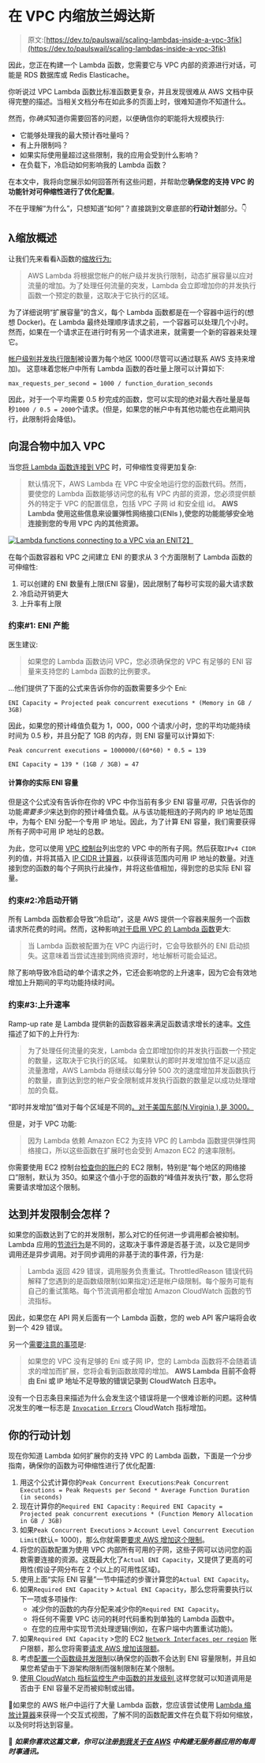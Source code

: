 # 在 VPC 内缩放兰姆达斯

> 原文:[https://dev.to/paulswail/scaling-lambdas-inside-a-vpc-3fik](https://dev.to/paulswail/scaling-lambdas-inside-a-vpc-3fik)

因此，您正在构建一个 Lambda 函数，您需要它与 VPC 内部的资源进行对话，可能是 RDS 数据库或 Redis Elasticache。

你听说过 VPC Lambda 函数比标准函数更复杂，并且发现很难从 AWS 文档中获得完整的描述。当相关文档分布在如此多的页面上时，很难知道你不知道什么。

然而，你*确实*知道你需要回答的问题，以便确信你的职能将大规模执行:

*   它能够处理我的最大预计吞吐量吗？
*   有上升限制吗？
*   如果实际使用量超过这些限制，我的应用会受到什么影响？
*   在负载下，冷启动如何影响我的 Lambda 函数？

在本文中，我将向您展示如何回答所有这些问题，并帮助您**确保您的支持 VPC 的功能针对可伸缩性进行了优化配置**。

不在乎理解“为什么”，只想知道“如何”？直接跳到文章底部的**行动计划**部分。👇

## λ缩放概述

让我们先来看看λ函数的[缩放行为:](https://docs.aws.amazon.com/lambda/latest/dg/scaling.html)

> AWS Lambda 将根据您帐户的帐户级并发执行限制，动态扩展容量以应对流量的增加。为了处理任何流量的突发，Lambda 会立即增加你的并发执行函数一个预定的数量，这取决于它执行的区域。

为了详细说明“扩展容量”的含义，每个 Lambda 函数都是在一个容器中运行的(想想 Docker)。在 Lambda 最终处理顺序请求之前，一个容器可以处理几个小时。然而，如果在一个请求正在进行时有另一个请求进来，就需要一个新的容器来处理它。

[帐户级别并发执行限制](https://docs.aws.amazon.com/lambda/latest/dg/concurrent-executions.html#concurrent-execution-safety-limit)被设置为每个地区 1000(尽管可以通过联系 AWS 支持来增加)。
这意味着您帐户中所有 Lambda 函数的吞吐量上限可以计算如下:

`max_requests_per_second = 1000 / function_duration_seconds`

因此，对于一个平均需要 0.5 秒完成的函数，您可以实现的绝对最大吞吐量是每秒`1000 / 0.5 = 2000`个请求。(但是，如果您的帐户中有其他功能也在此期间执行，此限制将会降低)。

## [](#adding-a-vpc-into-the-mix)向混合物中加入 VPC

当您[将 Lambda 函数连接到 VPC](https://docs.aws.amazon.com/lambda/latest/dg/vpc.html) 时，可伸缩性变得更加复杂:

> 默认情况下，AWS Lambda 在 VPC 中安全地运行您的函数代码。然而，要使您的 Lambda 函数能够访问您的私有 VPC 内部的资源，您必须提供额外的特定于 VPC 的配置信息，包括 VPC 子网 id 和安全组 id。 **AWS Lambda 使用这些信息来设置弹性网络接口(ENIs ),使您的功能能够安全地连接到您的专用 VPC 内的其他资源。**

[![Lambda functions connecting to a VPC via an ENI](../Images/8b30254444fda5905b6ac29ec5b31dd8.png)T2】](https://res.cloudinary.com/practicaldev/image/fetch/s--W-DncP__--/c_limit%2Cf_auto%2Cfl_progressive%2Cq_auto%2Cw_880/https://winterwindsoftware.com/img/blog-images/lambda-vpc-eni.png)

在每个函数容器和 VPC 之间建立 ENI 的要求从 3 个方面限制了 Lambda 函数的可伸缩性:

1.  可以创建的 ENI 数量有上限(ENI 容量)，因此限制了每秒可实现的最大请求数
2.  冷启动开销更大
3.  上升率有上限

### [](#constraint-1-eni-capacity)约束#1: ENI 产能

医生建议:

> 如果您的 Lambda 函数访问 VPC，您必须确保您的 VPC 有足够的 ENI 容量来支持您的 Lambda 函数的比例要求。

...他们提供了下面的公式来告诉你你的函数需要多少个 Eni:

`ENI Capacity = Projected peak concurrent executions * (Memory in GB / 3GB)`

因此，如果您的预计峰值负载为 1，000，000 个请求/小时，您的平均功能持续时间为 0.5 秒，并且分配了 1GB 的内存，则 ENI 容量可以计算如下:

`Peak concurrent executions = 1000000/(60*60) * 0.5 = 139`

`ENI Capacity = 139 * (1GB / 3GB) = 47`

#### [](#calculating-your-actual-eni-capacity)计算你的实际 ENI 容量

但是这个公式没有告诉你在你的 VPC 中你当前有多少 ENI 容量*可用*，只告诉你的功能*需要多少*来达到你的预计峰值负载。从与该功能相连的子网内的 IP 地址范围中，为每个 ENI 分配一个专用 IP 地址。因此，为了计算 ENI 容量，我们需要获得所有子网中可用 IP 地址的总数。

为此，您可以使用 [VPC 控制台](https://console.aws.amazon.com/vpc/home#subnets:sort=SubnetId)列出您的 VPC 中的所有子网。然后获取`IPv4 CIDR`列的值，并将其插入 [IP CIDR 计算器](https://mxtoolbox.com/subnetcalculator.aspx)，以获得该范围内可用 IP 地址的数量。对连接到您的函数的每个子网执行此操作，并将这些值相加，得到您的总实际 ENI 容量。

### [](#constraint-2-cold-start-overhead)约束#2:冷启动开销

所有 Lambda 函数都会导致“冷启动”，这是 AWS 提供一个容器来服务一个函数请求所花费的时间。然而，这种影响[对于启用 VPC 的 Lambda 函数](https://docs.aws.amazon.com/lambda/latest/dg/vpc.html#vpc-configuring)更大:

> 当 Lambda 函数被配置为在 VPC 内运行时，它会导致额外的 ENI 启动损失。这意味着当尝试连接到网络资源时，地址解析可能会延迟。

除了影响导致冷启动的单个请求之外，它还会影响您的上升速率，因为它会有效地增加上升期间的平均功能持续时间。

### [](#constraint-3-rampup-rate)约束#3:上升速率

Ramp-up rate 是 Lambda 提供新的函数容器来满足函数请求增长的速率。[文件](https://docs.aws.amazon.com/lambda/latest/dg/scaling.html#scaling-behavior)描述了如下的上升行为:

> 为了处理任何流量的突发，Lambda 会立即增加你的并发执行函数一个预定的数量，这取决于它执行的区域。
> 如果默认的即时并发增加值不足以适应流量激增，AWS Lambda 将继续以每分钟 500 次的速度增加并发函数执行的数量，直到达到您的帐户安全限制或并发执行函数的数量足以成功处理增加的负载。

“即时并发增加”值对于每个区域是不同的[。对于美国东部(N.Virginia ),是 3000。](https://docs.aws.amazon.com/lambda/latest/dg/limits.html)

但是，对于 VPC 功能:

> 因为 Lambda 依赖 Amazon EC2 为支持 VPC 的 Lambda 函数提供弹性网络接口，所以这些函数在扩展时也会受到 Amazon EC2 的速率限制。

你需要使用 EC2 控制台[检查你的账户](https://docs.aws.amazon.com/AWSEC2/latest/UserGuide/ec2-resource-limits.html)的 EC2 限制，特别是“每个地区的网络接口”限制，默认为 350。如果这个值小于您的函数的“峰值并发执行”数，那么您将需要请求增加这个限制。

## [](#what-happens-when-the-concurrency-limit-is-hit)达到并发限制会怎样？

如果您的函数达到了它的并发限制，那么对它的任何进一步调用都会被抑制。Lambda 应用的[节流行为](https://docs.aws.amazon.com/lambda/latest/dg/concurrent-executions.html#throttling-behavior)是不同的，这取决于事件源是否基于流，以及它是同步调用还是异步调用。对于同步调用的非基于流的事件源，行为是:

> Lambda 返回 429 错误，调用服务负责重试。ThrottledReason 错误代码解释了您遇到的是函数级限制(如果指定)还是帐户级限制。每个服务可能有自己的重试策略。每个节流调用都会增加 Amazon CloudWatch 函数的节流指标。

因此，如果您在 API 网关后面有一个 Lambda 函数，您的 web API 客户端将会收到一个 429 错误。

另一个[需要注意的事项](https://docs.aws.amazon.com/lambda/latest/dg/vpc.html#vpc-setup-guidelines)是:

> 如果您的 VPC 没有足够的 Eni 或子网 IP，您的 Lambda 函数将不会随着请求的增加而扩展，您将会看到函数故障的增加。 **AWS Lambda 目前不会将由 Eni 或 IP 地址不足导致的错误记录到 CloudWatch 日志中。**

没有一个日志条目来描述为什么会发生这个错误将是一个很难诊断的问题。这种情况发生的唯一标志是 [`Invocation Errors`](https://docs.aws.amazon.com/lambda/latest/dg/monitoring-functions-metrics.html) CloudWatch 指标增加。

## [](#your-action-plan)你的行动计划

现在你知道 Lambda 如何扩展你的支持 VPC 的 Lambda 函数，下面是一个分步指南，确保你的函数为可伸缩性进行了优化配置:

1.  用这个公式计算你的`Peak Concurrent Executions`:`Peak Concurrent Executions = Peak Requests per Second * Average Function Duration (in seconds)`
2.  现在计算你的`Required ENI Capacity` : `Required ENI Capacity = Projected peak concurrent executions * (Function Memory Allocation in GB / 3GB)`
3.  如果`Peak Concurrent Executions` > `Account Level Concurrent Execution Limit`(默认= 1000)，那么你就需要[要求 AWS 增加这个限制](https://docs.aws.amazon.com/lambda/latest/dg/concurrent-executions.html#concurrent-execution-safety-limit)。
4.  将您的函数配置为使用 VPC 内部所有可用的子网，这些子网可以访问您的函数需要连接的资源。这既最大化了`Actual ENI Capacity`，又提供了更高的可用性(假设子网分布在 2 个以上的可用性区域)。
5.  使用上面“实际 ENI 容量”一节中描述的步骤计算您的`Actual ENI Capacity`。
6.  如果`Required ENI Capacity` > `Actual ENI Capacity`，那么您将需要执行以下一项或多项操作:
    *   减少你的函数的内存分配来减少你的`Required ENI Capacity`。
    *   将任何不需要 VPC 访问的耗时代码重构到单独的 Lambda 函数中。
    *   在您的应用中实现节流处理逻辑(例如，在客户端中内置重试功能)。
7.  如果`Required ENI Capacity` >您的 EC2 [`Network Interfaces per region`](https://docs.aws.amazon.com/AWSEC2/latest/UserGuide/ec2-resource-limits.html) 账户限额，那么您将需要[请求 AWS 增加该限额](https://docs.aws.amazon.com/AWSEC2/latest/UserGuide/ec2-resource-limits.html#request-increase)。
8.  考虑[配置一个函数级并发限制](https://docs.aws.amazon.com/lambda/latest/dg/concurrent-executions.html#per-function-concurrency)以确保您的函数不会达到 ENI 容量限制，并且如果您希望由于下游架构限制而强制限制在某个限制。
9.  [使用 CloudWatch 指标监控生产中函数的并发级别](https://docs.aws.amazon.com/lambda/latest/dg/concurrent-executions.html#monitoring-concurrent-usage),这样您就可以知道调用是否由于 ENI 容量不足而被抑制或出错。

🔢如果您的 AWS 帐户中运行了大量 Lambda 函数，您应该尝试使用 [Lambda 缩放计算器](https://winterwindsoftware.com/lambda-scaling-calculator/)来获得一个交互式视图，了解不同的函数配置文件在负载下将如何缩放，以及何时将达到容量。

💌 ***如果你喜欢这篇文章，你可以注册[到我关于在 AWS](https://winterwindsoftware.com/newsletter/) 中构建无服务器应用的每周时事通讯。***